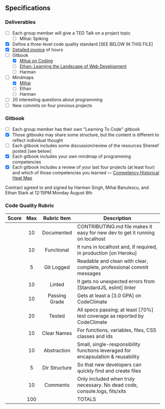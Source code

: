 ## Specifications

### Deliverables
- [ ] Each group member will give a TED Talk on a project topic
  - [ ] Mihai: Spiking
- [x] Define a three-level code quality standard [SEE BELOW IN THIS FILE]
- [x] [Detailed invoice](https://docs.google.com/spreadsheets/d/1GxSXhguI27apeWIzUFp_2f_T2xOPUWv5h-ry6RQvvoU/edit#gid=0) of hours
- [ ] Gitbook
  - [x] [Mihai on Coding](https://bluemihai.gitbooks.io/mihai-on-coding/content/)
  - [ ] [Ethan: Learning the Landscape of Web Development](https://ethanjstark.gitbooks.io/landscape-of-web/content)
  - [ ] Harman
- [ ] Mindmaps
  - [x] [Mihai](https://www.mindmeister.com/739674955/dev-competencies)
  - [ ] Ethan
  - [ ] Harman
- [ ] 20 interesting questions about programming
- [ ] New commits on four previous projects 

### Gitbook 
- [ ] Each group member has their own "Learning To Code" gitbook
- [x] Those gitbooks may share some structure, but the content is different to reflect individual thought
- [ ] Each gitbook includes some discussion/review of the resources Shereef posted [see below]
- [x] Each gitbook includes your own mindmap of programming competencies
- [x] Each gitbook includes a review of your last four projects (at least four) and which of those 
competencies you learned — [Competency Historical Heat Map](https://docs.google.com/spreadsheets/d/1bzi_8tOLrB18tIr21_7JSo9g5-x8x4KiticBPKWFVr0/edit#gid=0)

Contract agreed to and signed by Harman Singh, Mihai Banulescu, and Ethan Stark at 12:15PM Monday August 8th

### Code Quality Rubric

| Score | Max     | Rubric Item  | Description                                                                       |
|-------|:-------:|:------------:|-----------------------------------------------------------------------------------|
|       | 10      | Documented   | CONTRIBUTING.md file makes it easy for new dev to get it running on localhost     |
|       | 10      | Functional   | It runs in localhost and, if required, in production [on Heroku]                  |
|       | 5       | Git Logged   | Readable and clean with clear, complete, professional commit messages             |
|       | 10      | Linted       | It gets no unexpected errors from [StandardJS, eslint] linter                     |
|       | 10      | Passing Grade| Gets at least a [3.0 GPA] on CodeClimate                                          |
|       | 20      | Tested       | All specs passing; at least [70%] test coverage as reported by CodeClimate        |
|       | 10      | Clear Names  | For functions, variables, files, CSS classes and ids                              |
|       | 10      | Abstraction  | Small, single-responsibility functions leveraged for encapsulation & reusability  |
|       | 5       | Dir Structure| So that new developers can quickly find and create files                          |
|       | 10      | Comments     | Only included when truly necessary. No dead code, console.logs, fits/xits         |
|       | 100     |              | TOTALS                                                                            |
